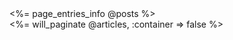 

<div class="text-center">
   <div class="flicker_pagination">
    <div class="page_info">
      <%= page_entries_info @posts %>
    </div>
    <%= will_paginate @articles, :container => false %>
  </div>
</div>